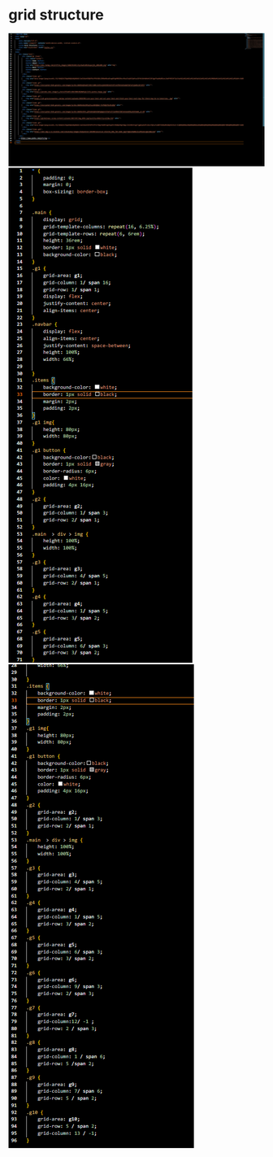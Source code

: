 # grid structure

![SS1](<Screenshot 2023-09-19 220744.png>)
![SS2](<Screenshot 2023-09-19 220756.png>)
![SS3](<Screenshot 2023-09-19 220804.png>)
